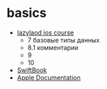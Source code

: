 # basics 

- [lazylaod ios course](https://www.youtube.com/watch?v=aSoWDKonXew&list=PLJfJvphK-POx-wz_e9vcMnY3IhHi9MSwH&ab_channel=LazyLoadSwift%26iOS)
  - 7 базовые типы данных 
  - 8.1 комментарии 
  - 9 
  - 10
- [SwiftBook](https://swiftbook.ru/contents/swift-programming-language/)
- [Apple Documentation](https://docs.swift.org/swift-book/LanguageGuide/TheBasics.html)
